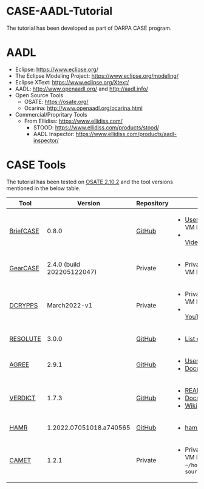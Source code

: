# CASE-AADL-Tutorial
The tutorial has been developed as part of DARPA CASE program.

# AADL 

- Eclipse: https://www.eclipse.org/
- The Eclipse Modeling Project: https://www.eclipse.org/modeling/
- Eclipse XText: https://www.eclipse.org/Xtext/
- AADL: http://www.openaadl.org/ and http://aadl.info/
- Open Source Tools
  - OSATE: https://osate.org/
  - Ocarina: http://www.openaadl.org/ocarina.html
- Commercial/Propritary Tools
  - From Ellidiss: https://www.ellidiss.com/
    - STOOD: https://www.ellidiss.com/products/stood/
    - AADL Inspector: https://www.ellidiss.com/products/aadl-inspector/

# CASE Tools

  The tutorial has been tested on [OSATE 2.10.2](https://osate.org/) and the tool versions mentioned in the below table.

| Tool | Version | Repository | Documentation | Developers |
|-|-|-|-|:-:|
| [BriefCASE](http://loonwerks.com/projects/case.html) | 0.8.0 | [GitHub](https://github.com/loonwerks/BriefCase) | <ul><li>[User Guide](https://github.com/loonwerks/formal-methods-workbench/blob/master/documentation/BriefCASE/Collins%20BriefCASE%20User%20Guide.pdf)<br>VM location: `~/Tools/BriefCASE/`<li></li>[Videos](http://loonwerks.com/projects/case.html)</li></ul> | [Collins/Loonwerks](https://github.com/loonwerks) (PI: [Darren Cofer](mailto:Darren.Cofer@collins.com)) |
| [GearCASE](#gearcase) | 2.4.0 (build 202205122047) | Private | <ul><li>Private<br>VM location: `~/Tools/GearCASE/`</li></ul> | Charles River Analytics (PI: [Terry Patten](mailto:tpatten@cra.com)) |
| [DCRYPPS](https://www.dollabs.com/project/dcryp) | March2022-v1 | Private | <ul><li>Private<br>VM location: `~/Tools/DCRYPPS/`<li></li>[YouTube Video](https://www.youtube.com/watch?v=VLt8LTNhktg)</li></ul> | Vanderbilt/[Dollabs](https://www.dollabs.com/) (PI: [Bob Laddaga](mailto:robert.laddaga@vanderbilt.edu)) |
| [RESOLUTE](http://loonwerks.com/publications/gacek2014hilt.html) | 3.0.0 | [GitHub](https://github.com/loonwerks/Resolute) | <ul><li>[List of publications](http://loonwerks.com/tools/resolute.html)</li></ul> | [Collins/Loonwerks](https://github.com/loonwerks) (PI: [Darren Cofer](mailto:Darren.Cofer@collins.com)) |
| [AGREE](http://loonwerks.com/tools/agree.html) | 2.9.1 | [GitHub](https://github.com/loonwerks/AGREE) | <ul><li>[User Guide](https://github.com/loonwerks/AGREE/tree/master/com.rockwellcollins.atc.agree.doc/src-gen)</li><li>[Documentation repo](https://github.com/loonwerks/AGREE/tree/master/com.rockwellcollins.atc.agree.doc)</li></ul> | [Collins/Loonwerks](https://github.com/loonwerks) (PI: [Darren Cofer](mailto:Darren.Cofer@collins.com)) |
| [VERDICT](https://ge-high-assurance.github.io/VERDICT/) | 1.7.3 | [GitHub](https://github.com/ge-high-assurance/VERDICT/) | <ul><li>[README](https://github.com/ge-high-assurance/VERDICT/blob/master/README.md)</li><li>[Docs](https://github.com/ge-high-assurance/VERDICT/tree/master/docs)</li><li>[Wiki](https://github.com/ge-high-assurance/VERDICT/wiki)</li></ul>| [GE](https://github.com/ge-high-assurance)/University of Iowa (PI: [Michael Durling](mailto:durling@ge.com)) |
| [HAMR](https://hamr.sireum.org/index.html) | 1.2022.07051018.a740565 | [GitHub](https://github.com/sireum/hamr-codegen) | <ul><li>[hamr.sireum.org](https://hamr.sireum.org/hamr-doc/ch00-hamr-overview.html)</li></ul> | [hamr@santoslab.org](mailto:hamr@santoslab.org) |
| [CAMET](https://www.adventiumlabs.com/camet) | 1.2.1 | Private | <ul><li>Private<br>VM location: `~/home/aadl/Tools/Osate2.10.2/plugin-source/camet/documentation`</li></ul>  | [Adventium Labs](https://www.adventiumlabs.com/) |

